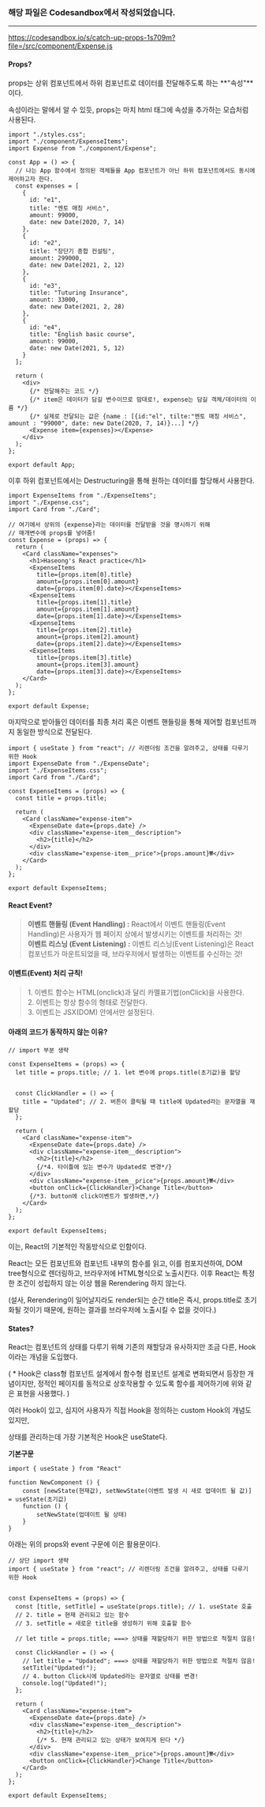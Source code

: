 ### 해당 파일은 Codesandbox에서 작성되었습니다.

---

https://codesandbox.io/s/catch-up-props-1s709m?file=/src/component/Expense.js

#### **Props?**

props는 상위 컴포넌트에서 하위 컴포넌트로 데이터를 전달해주도록 하는 **"속성"**이다.

속성이라는 말에서 알 수 있듯, props는 마치 html 태그에 속성을 추가하는 모습처럼 사용된다.

```
import "./styles.css";
import "./component/ExpenseItems";
import Expense from "./component/Expense";

const App = () => {
  // 나는 App 함수에서 정의된 객체들을 App 컴포넌트가 아닌 하위 컴포넌트에서도 동시에 제어하고자 한다.
  const expenses = [
    {
      id: "e1",
      title: "멘토 매칭 서비스",
      amount: 99000,
      date: new Date(2020, 7, 14)
    },
    {
      id: "e2",
      title: "장단기 종합 컨설팅",
      amount: 299000,
      date: new Date(2021, 2, 12)
    },
    {
      id: "e3",
      title: "Tuturing Insurance",
      amount: 33000,
      date: new Date(2021, 2, 28)
    },
    {
      id: "e4",
      title: "English basic course",
      amount: 99000,
      date: new Date(2021, 5, 12)
    }
  ];

  return (
    <div>
      {/* 전달해주는 코드 */}
      {/* item은 데이터가 담길 변수이므로 맘대로!, expense는 담길 객체/데이터의 이름 */}
      {/* 실제로 전달되는 값은 {name : [{id:"el", tilte:"멘토 매칭 서비스", amount : "99000", date: new Date(2020, 7, 14)}...] */}
      <Expense item={expenses}></Expense>
    </div>
  );
};

export default App;
```

이후 하위 컴포넌트에서는 Destructuring을 통해 원하는 데이터를 할당해서 사용한다.

```
import ExpenseItems from "./ExpenseItems";
import "./Expense.css";
import Card from "./Card";

// 여기에서 상위의 {expense}라는 데이터를 전달받을 것을 명시하기 위해
// 매개변수에 props를 넣어줌!
const Expense = (props) => {
  return (
    <Card className="expenses">
      <h1>Haseong's React practice</h1>
      <ExpenseItems
        title={props.item[0].title}
        amount={props.item[0].amount}
        date={props.item[0].date}></ExpenseItems>
      <ExpenseItems
        title={props.item[1].title}
        amount={props.item[1].amount}
        date={props.item[1].date}></ExpenseItems>
      <ExpenseItems
        title={props.item[2].title}
        amount={props.item[2].amount}
        date={props.item[2].date}></ExpenseItems>
      <ExpenseItems
        title={props.item[3].title}
        amount={props.item[3].amount}
        date={props.item[3].date}></ExpenseItems>
    </Card>
  );
};

export default Expense;
```

마지막으로 받아들인 데이터를 최종 처리 혹은 이벤트 핸들링을 통해 제어할 컴포넌트까지 동일한 방식으로 전달된다.

```
import { useState } from "react"; // 리렌더링 조건을 알려주고, 상태를 다루기 위한 Hook
import ExpenseDate from "./ExpenseDate";
import "./ExpenseItems.css";
import Card from "./Card";

const ExpenseItems = (props) => {
  const title = props.title;

  return (
    <Card className="expense-item">
      <ExpenseDate date={props.date} />
      <div className="expense-item__description">
        <h2>{title}</h2>
      </div>
      <div className="expense-item__price">{props.amount}₩</div>
    </Card>
  );
};

export default ExpenseItems;
```

#### **React Event?**

> **이벤트 핸들링 (Event Handling) :** React에서 이벤트 핸들링(Event Handling)은 사용자가 웹 페이지 상에서 발생시키는 이벤트를 처리하는 것!  
> **이벤트 리스닝 (Event Listening) :** 이벤트 리스닝(Event Listening)은 React 컴포넌트가 마운트되었을 때, 브라우저에서 발생하는 이벤트를 수신하는 것!

#### **이벤트(Event) 처리 규칙!**

> 1\. 이벤트 함수는 HTML(onclick)과 달리 카멜표기법(onClick)을 사용한다.  
> 2\. 이벤트는 항상 함수의 형태로 전달한다.  
> 3\. 이벤트는 JSX(DOM) 안에서만 설정된다.

#### **아래의 코드가 동작하지 않는 이유?**

```
// import 부분 생략

const ExpenseItems = (props) => {
  let title = props.title; // 1. let 변수에 props.title(초기값)을 할당


  const ClickHandler = () => {
    title = "Updated"; // 2. 버튼이 클릭될 때 title에 Updated라는 문자열을 재할당
  };

  return (
    <Card className="expense-item">
      <ExpenseDate date={props.date} />
      <div className="expense-item__description">
        <h2>{title}</h2>      
        {/*4. 타이틀에 있는 변수가 Updated로 변경*/}
      </div>
      <div className="expense-item__price">{props.amount}₩</div>
      <button onClick={ClickHandler}>Change Title</button> 
      {/*3. button에 click이벤트가 발생하면,*/}
    </Card>
  );
};

export default ExpenseItems;
```

이는, React의 기본적인 작동방식으로 인함이다.

React는 모든 컴포넌트와 컴포넌트 내부의 함수를 읽고, 이를 컴포지션하여, DOM tree형식으로 렌더링하고, 브라우저에 HTML형식으로 노출시킨다. 이후 React는 특정한 조건이 성립하지 않는 이상 웹을 Rerendering 하지 않는다.

(설사, Rerendering이 일어날지라도 render되는 순간 title은 즉시, props.title로 초기화될 것이기 때문에, 원하는 결과를 브라우저에 노출시킬 수 없을 것이다.)

#### **States?**

React는 컴포넌트의 상태를 다루기 위해 기존의 재할당과 유사하지만 조금 다른, Hook이라는 개념을 도입했다.

( \* Hook은 class형 컴포넌트 설계에서 함수형 컴포넌트 설계로 변화되면서 등장한 개념이지만, 정적인 페이지를 동적으로 상호작용할 수 있도록 함수를 제어하기에 위와 같은 표현을 사용했다. )

여러 Hook이 있고, 심지어 사용자가 직접 Hook을 정의하는 custom Hook의 개념도 있지만,

상태를 관리하는데 가장 기본적은 Hook은 useState다.

**기본구문**

```
import { useState } from "React"

function NewComponent () {
	const [newState(현재값), setNewState(이벤트 발생 시 새로 업데이트 될 값)] = useState(초기값)
	function () {
    	setNewState(업데이트 될 상태)
    }
}
```

아래는 위의 props와 event 구문에 이은 활용문이다.

```
// 상단 import 생략
import { useState } from "react"; // 리렌더링 조건을 알려주고, 상태를 다루기 위한 Hook


const ExpenseItems = (props) => {
  const [title, setTitle] = useState(props.title); // 1. useState 호출
  // 2. title = 현재 관리되고 있는 함수
  // 3. setTitle = 새로운 title을 생성하기 위해 호출할 함수

  // let title = props.title; ===> 상태를 재할당하기 위한 방법으로 적절치 않음!

  const ClickHandler = () => {
    // let title = "Updated"; ===> 상태를 재할당하기 위한 방법으로 적절치 않음!
    setTitle("Updated!");
    // 4. button Click시에 Updated라는 문자열로 상태를 변경!
    console.log("Updated!");
  };

  return (
    <Card className="expense-item">
      <ExpenseDate date={props.date} />
      <div className="expense-item__description">
        <h2>{title}</h2>
        {/* 5. 현재 관리되고 있는 상태가 보여지게 된다 */}
      </div>
      <div className="expense-item__price">{props.amount}₩</div>
      <button onClick={ClickHandler}>Change Title</button>
    </Card>
  );
};

export default ExpenseItems;
```
